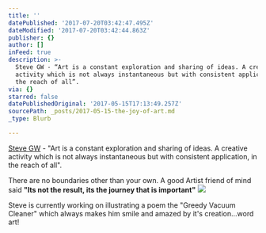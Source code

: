 ```yaml
---
title: ''
datePublished: '2017-07-20T03:42:47.495Z'
dateModified: '2017-07-20T03:42:44.863Z'
publisher: {}
author: []
inFeed: true
description: >-
  Steve GW - “Art is a constant exploration and sharing of ideas. A creative
  activity which is not always instantaneous but with consistent application, in
  the reach of all”.
via: {}
starred: false
datePublishedOriginal: '2017-05-15T17:13:49.257Z'
sourcePath: _posts/2017-05-15-the-joy-of-art.md
_type: Blurb

---
```

[Steve GW][0] - "Art is a constant exploration and sharing of ideas. A creative activity which is not always instantaneous but with consistent application, in the reach of all".

There are no boundaries other than your own. A good Artist friend of mind said **"Its not the result, its the journey that is important"**
![](https://the-grid-user-content.s3-us-west-2.amazonaws.com/41b95a46-de7a-4a08-a3c5-32465efeec07.jpg)

Steve is currently working on illustrating a poem the "Greedy Vacuum Cleaner" which always makes him smile and amazed by it's creation...word art!

[0]: http://stevegw.today/ "Steve's Web Site"
